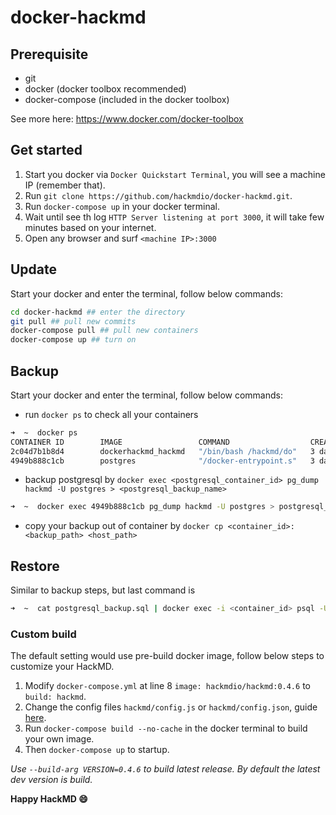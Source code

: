 docker-hackmd
===

## Prerequisite
* git
* docker (docker toolbox recommended)
* docker-compose (included in the docker toolbox)

See more here: https://www.docker.com/docker-toolbox

## Get started

1. Start you docker via `Docker Quickstart Terminal`, you will see a machine IP (remember that).
2. Run `git clone https://github.com/hackmdio/docker-hackmd.git`.
3. Run `docker-compose up` in your docker terminal.
4. Wait until see th log `HTTP Server listening at port 3000`, it will take few minutes based on your internet.
5. Open any browser and surf `<machine IP>:3000`

## Update

Start your docker and enter the terminal, follow below commands:

```bash
cd docker-hackmd ## enter the directory
git pull ## pull new commits
docker-compose pull ## pull new containers
docker-compose up ## turn on
```

## Backup

Start your docker and enter the terminal, follow below commands:

- run `docker ps` to check all your containers
```bash
➜  ~  docker ps
CONTAINER ID        IMAGE                 COMMAND                  CREATED             STATUS              PORTS                    NAMES
2c04d7b1b8d4        dockerhackmd_hackmd   "/bin/bash /hackmd/do"   3 days ago          Up 17 seconds       0.0.0.0:3000->3000/tcp   dockerhackmd_hackmd_1
4949b888c1cb        postgres              "/docker-entrypoint.s"   3 days ago          Up 18 seconds       5432/tcp                 dockerhackmd_db-postgres_1
```
- backup postgresql by `docker exec <postgresql_container_id> pg_dump hackmd -U postgres > <postgresql_backup_name>`
```bash
➜  ~  docker exec 4949b888c1cb pg_dump hackmd -U postgres > postgresql_backup.sql
```
- copy your backup out of container by `docker cp <container_id>:<backup_path> <host_path>`

## Restore

Similar to backup steps, but last command is
```bash
➜  ~  cat postgresql_backup.sql | docker exec -i <container_id> psql -U hackmd
```

### Custom build

The default setting would use pre-build docker image, follow below steps to customize your HackMD.

1. Modify `docker-compose.yml` at line 8 `image: hackmdio/hackmd:0.4.6` to `build: hackmd`.
2. Change the config files `hackmd/config.js` or `hackmd/config.json`, guide [here](https://github.com/hackmdio/hackmd/#configuration-files).
3. Run `docker-compose build --no-cache` in the docker terminal to build your own image.
4. Then `docker-compose up` to startup.

*Use `--build-arg VERSION=0.4.6` to build latest release. By default the latest dev version is build.*

**Happy HackMD :smile:**
